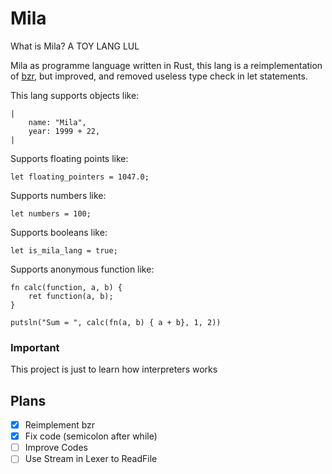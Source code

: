 # Mila
What is Mila? A TOY LANG LUL

Mila as programme language written in Rust, this lang is a reimplementation of [bzr](https://github.com/pgjbz/bzr), but improved, and removed useless type check in let statements.

This lang supports objects like:

```mila
|
    name: "Mila",
    year: 1999 + 22,
|
```

Supports floating points like:

```mila
let floating_pointers = 1047.0;
```

Supports numbers like:

```mila
let numbers = 100;
```

Supports booleans like:

```mila
let is_mila_lang = true;
```

Supports anonymous function like:

```mila
fn calc(function, a, b) {
    ret function(a, b);
}

putsln("Sum = ", calc(fn(a, b) { a + b}, 1, 2))
```

### Important

This project is just to learn how interpreters works


## Plans

- [x] Reimplement bzr
- [X] Fix code (semicolon after while)
- [ ] Improve Codes
- [ ] Use Stream in Lexer to ReadFile